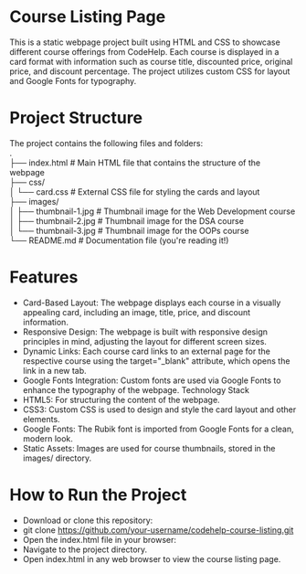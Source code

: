 # Course Listing Page
<p>This is a static webpage project built using HTML and CSS to showcase different course offerings from CodeHelp. Each course is displayed in a card format with information such as course title, discounted price, original price, and discount percentage. The project utilizes custom CSS for layout and Google Fonts for typography.</p>

# Project Structure
The project contains the following files and folders:</br>
.</br>
├── index.html          # Main HTML file that contains the structure of the webpage</br>
├── css/</br>
│   └── card.css        # External CSS file for styling the cards and layout</br>
├── images/</br>
│   ├── thumbnail-1.jpg # Thumbnail image for the Web Development course</br>
│   ├── thumbnail-2.jpg # Thumbnail image for the DSA course</br>
│   └── thumbnail-3.jpg # Thumbnail image for the OOPs course</br>
└── README.md           # Documentation file (you're reading it!)</br>
# Features
* Card-Based Layout: The webpage displays each course in a visually appealing card, including an image, title, price, and discount information.
* Responsive Design: The webpage is built with responsive design principles in mind, adjusting the layout for different screen sizes.
* Dynamic Links: Each course card links to an external page for the respective course using the target="_blank" attribute, which opens the link in a new tab.
* Google Fonts Integration: Custom fonts are used via Google Fonts to enhance the typography of the webpage.
Technology Stack
* HTML5: For structuring the content of the webpage.
* CSS3: Custom CSS is used to design and style the card layout and other elements.
* Google Fonts: The Rubik font is imported from Google Fonts for a clean, modern look.
* Static Assets: Images are used for course thumbnails, stored in the images/ directory.
# How to Run the Project
* Download or clone this repository: 
* git clone https://github.com/your-username/codehelp-course-listing.git
* Open the index.html file in your browser:
* Navigate to the project directory.
* Open index.html in any web browser to view the course listing page.

